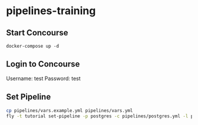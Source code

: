 # pipelines-training


## Start Concourse

`docker-compose up -d`

## Login to Concourse

Username: test
Password: test

## Set Pipeline

```bash
cp pipelines/vars.example.yml pipelines/vars.yml
fly -t tutorial set-pipeline -p postgres -c pipelines/postgres.yml -l pipelines/vars.yml
```
